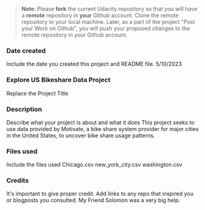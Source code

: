 >**Note**: Please **fork** the current Udacity repository so that you will have a **remote** repository in **your** Github account. Clone the remote repository to your local machine. Later, as a part of the project "Post your Work on Github", you will push your proposed changes to the remote repository in your Github account.

### Date created
Include the date you created this project and README file.
5/10/2023 

### Explore US Bikeshare Data Project
Replace the Project Title


### Description
Describe what your project is about and what it does
This project seeks to use data provided by Motivate, a bike share system provider for major cities in the United States, to uncover bike share usage patterns.

### Files used
Include the files used
Chicago.csv
new_york_city.csv
washington.csv

### Credits
It's important to give proper credit. Add links to any repo that inspired you or blogposts you consulted.
My Friend Solomon was a very big help.

